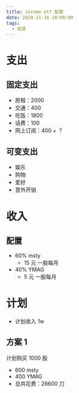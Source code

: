 ```yaml
---
title: income etf 配置
date: 2024-11-16 18:00:00
tags:
  - 投资
---
```


# 支出

## 固定支出

- 房租：2000
- 交通：400
- 吃饭：1800
- 话费：100
- 网上订阅：400 + ？

## 可变支出

- 娱乐
- 购物
- 爱好
- 意外开销

# 收入

## 配置

- 60% msty
  - 15 元 一股每月
- 40% YMAG
  - 5 元 一股每月

# 计划

- 计划收入 1w

## 方案 1

计划购买 1000 股

- 600 msty
- 400 YMAG
- 总共花费：28600 刀
